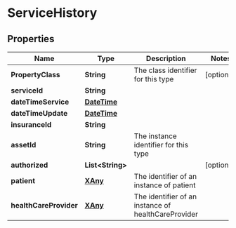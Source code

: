 
# ServiceHistory

## Properties
Name | Type | Description | Notes
------------ | ------------- | ------------- | -------------
**PropertyClass** | **String** | The class identifier for this type |  [optional]
**serviceId** | **String** |  | 
**dateTimeService** | [**DateTime**](DateTime.md) |  | 
**dateTimeUpdate** | [**DateTime**](DateTime.md) |  | 
**insuranceId** | **String** |  | 
**assetId** | **String** | The instance identifier for this type | 
**authorized** | **List&lt;String&gt;** |  |  [optional]
**patient** | [**XAny**](XAny.md) | The identifier of an instance of patient | 
**healthCareProvider** | [**XAny**](XAny.md) | The identifier of an instance of healthCareProvider | 



